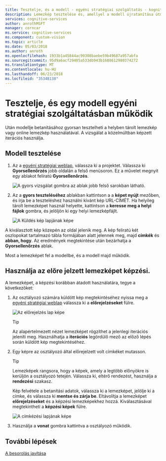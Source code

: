 ```yaml
---
title: Tesztelje, és a modell - egyéni stratégiai szolgáltatás - kognitív Azure-szolgáltatások újratanítása |} Microsoft Docs
description: Lemezkép tesztelése és, amellyel a modell újratanítása útmutató.
services: cognitive-services
author: anrothMSFT
manager: corncar
ms.service: cognitive-services
ms.component: custom-vision
ms.topic: article
ms.date: 05/03/2018
ms.author: anroth
ms.openlocfilehash: 1933b1a45844ac99308baebe59b49687a957abfa
ms.sourcegitcommit: 95d9a6acf29405a533db943b1688612980374272
ms.translationtype: MT
ms.contentlocale: hu-HU
ms.lasthandoff: 06/23/2018
ms.locfileid: "35348138"
---
```

# <a name="test-and-retrain-a-model-with-custom-vision-service"></a>Tesztelje, és egy modell egyéni stratégiai szolgáltatásban működik

Után modellje betanításához gyorsan tesztelheti a helyben tárolt lemezkép vagy online lemezkép használatával. A vizsgálat a közelmúltban képzett iterációs használja.

## <a name="test-your-model"></a>Modell tesztelése

1. Az a [egyéni stratégiai weblap](https://customvision.ai), válassza ki a projektet. Válassza ki **Gyorsellenőrzés** jobb oldalán a felső menüsoron. Ez a művelet megnyit egy ablakot feliratú **Gyorsellenőrzés**.

    ![A gyors vizsgálat gombra az ablak jobb felső sarokban látható.](./media/test-your-model/quick-test-button.png)

2. Az a **gyors teszteléséhez** ablakban kattintson a a **képet nyújt** mezőben, és írja be a teszteléshez használni kívánt kép URL-CÍMÉT. Ha helyileg tárolt lemezképet használ helyette, kattintson a **keresse meg a helyi fájlok** gombra, és jelöljön ki egy helyi lemezképfájlt.

    ![A Küldés kép lapjának képe](./media/test-your-model/submit-image.png)

A kiválasztott kép közepén az oldal jelenik meg. A kép feliratú két oszlopokat tartalmazó tábla formájában alatt jelennek meg, majd **címkék** és **abban, hogy**. Az eredmények megtekintése után bezárhatja a **Gyorsellenőrzés** ablak.

Most a lemezképet fel a modellbe, és a modell majd működik.

## <a name="use-the-predicted-image-for-training"></a>Használja az előre jelzett lemezképet képzési.

A lemezképet, a képzési korábban átadott használatára, tegye a következőket:

1. Az osztályozó számára küldött kép megtekintéséhez nyissa meg a [egyéni stratégiai weblap](https://customvision.ai) válassza ki a __előrejelzéseket__ fülre.

    ![Az előrejelzés lap képe](./media/test-your-model/predictions-tab.png)

    > [!TIP]
    > Az alapértelmezett nézet lemezképet rögzíthet a jelenlegi iterációs jeleníti meg. Használhatja a __iterációs__ legördülő mező az előző lépés során küldött kép megtekintéséhez.

2. Egy képre az osztályozó által előrejelzett volt címkéket mutasson.

    > [!TIP]
    > Lemezképek rangsora, hogy a képek, amely a legtöbb előnyökre is kerüljön a osztályozó tetején. Válassza ki, eltérő rendezést, használja a __rendezési__ szakasz.

    Kép felvétele a betanítási adatok, válassza ki a lemezképet, jelölje ki a címke, és válassza ki __mentse és zárja be__. Eltávolítja a lemezképet __előrejelzéseket__ és a képzési lemezképekhez hozzá. Kiválasztásával megtekintheti a __képzési képek__ fülre.

    ![A címkézési lapjának képe](./media/test-your-model/tag-image.png)

3. Használja a __vonat__ gombra kattintva a osztályozó működik.

## <a name="next-steps"></a>További lépések

[A besorolás javítása](getting-started-improving-your-classifier.md)